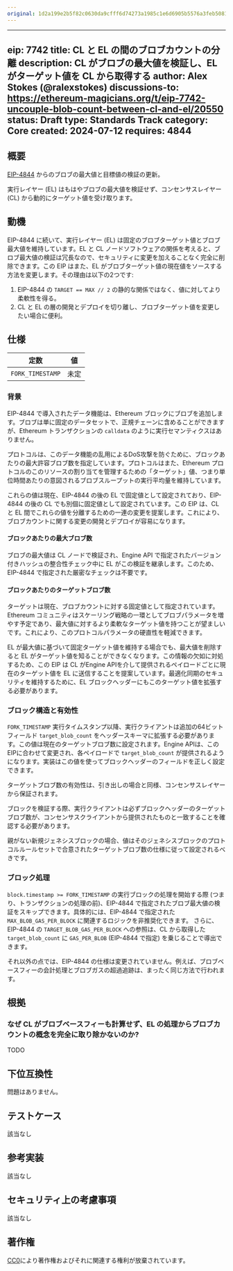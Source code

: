 ```yaml
---
original: 1d2a199e2b5f82c0630da9cfff6d74273a1985c1e6d6905b5576a3feb5081fa3
---
```


---
eip: 7742
title: CL と EL の間のブロブカウントの分離
description: CL がブロブの最大値を検証し、EL がターゲット値を CL から取得する
author: Alex Stokes (@ralexstokes)
discussions-to: https://ethereum-magicians.org/t/eip-7742-uncouple-blob-count-between-cl-and-el/20550
status: Draft
type: Standards Track
category: Core
created: 2024-07-12
requires: 4844
---

## 概要

[EIP-4844](./eip-4844.md) からのブロブの最大値と目標値の検証の更新。

実行レイヤー (EL) はもはやブロブの最大値を検証せず、コンセンサスレイヤー (CL) から動的にターゲット値を受け取ります。

## 動機

EIP-4844 に続いて、実行レイヤー (EL) は固定のブロブターゲット値とブロブ最大値を維持しています。EL と CL ノードソフトウェアの関係を考えると、ブロブ最大値の検証は冗長なので、セキュリティに変更を加えることなく完全に削除できます。この EIP はまた、EL がブロブターゲット値の現在値をソースする方法を変更します。その理由は以下の2つです:

1) EIP-4844 の `TARGET == MAX // 2` の静的な関係ではなく、値に対してより柔軟性を得る。
2) CL と EL の層の開発とデプロイを切り離し、ブロブターゲット値を変更したい場合に便利。

## 仕様

| 定数                         | 値                                          |
|---                           |---                                           |
| `FORK_TIMESTAMP`             | 未定                                         |

### 背景

EIP-4844 で導入されたデータ機能は、Ethereum ブロックにブロブを追加します。ブロブは単に固定のデータセットで、正規チェーンに含めることができますが、Ethereum トランザクションの `calldata` のように実行セマンティクスはありません。

プロトコルは、このデータ機能の乱用によるDoS攻撃を防ぐために、ブロックあたりの最大許容ブロブ数を指定しています。プロトコルはまた、Ethereum プロトコルのこのリソースの割り当てを管理するための「ターゲット」値、つまり単位時間あたりの意図されるブロブスループットの実行平均量を維持しています。

これらの値は現在、EIP-4844 の後の EL で固定値として設定されており、EIP-4844 の後の CL でも別個に固定値として設定されています。この EIP は、CL と EL 間でこれらの値を分離するための一連の変更を提案します。これにより、ブロブカウントに関する変更の開発とデプロイが容易になります。

#### ブロックあたりの最大ブロブ数

ブロブの最大値は CL ノードで検証され、Engine API で指定されたバージョン付きハッシュの整合性チェック中に EL がこの検証を継承します。このため、EIP-4844 で指定された厳密なチェックは不要です。

#### ブロックあたりのターゲットブロブ数

ターゲットは現在、ブロブカウントに対する固定値として指定されています。Ethereum コミュニティはスケーリング戦略の一環としてブロブパラメータを増やす予定であり、最大値に対するより柔軟なターゲット値を持つことが望ましいです。これにより、このプロトコルパラメータの硬直性を軽減できます。

EL が最大値に基づいて固定ターゲット値を維持する場合でも、最大値を削除すると EL がターゲット値を知ることができなくなります。この情報の欠如に対処するため、この EIP は CL がEngine APIを介して提供されるペイロードごとに現在のターゲット値を EL に送信することを提案しています。最適化同期のセキュリティを維持するために、EL ブロックヘッダーにもこのターゲット値を拡張する必要があります。

### ブロック構造と有効性

`FORK_TIMESTAMP` 実行タイムスタンプ以降、実行クライアントは追加の64ビットフィールド `target_blob_count` をヘッダースキーマに拡張する必要があります。この値は現在のターゲットブロブ数に設定されます。Engine APIは、このEIPに合わせて変更され、各ペイロードで `target_blob_count` が提供されるようになります。実装はこの値を使ってブロックヘッダーのフィールドを正しく設定できます。

ターゲットブロブ数の有効性は、引き出しの場合と同様、コンセンサスレイヤーから保証されます。

ブロックを検証する際、実行クライアントは必ずブロックヘッダーのターゲットブロブ数が、コンセンサスクライアントから提供されたものと一致することを確認する必要があります。

親がない新規ジェネシスブロックの場合、値はそのジェネシスブロックのプロトコルルールセットで合意されたターゲットブロブ数の仕様に従って設定されるべきです。

### ブロック処理

`block.timestamp >= FORK_TIMESTAMP` の実行ブロックの処理を開始する際 (つまり、トランザクションの処理の前)、EIP-4844 で指定されたブロブ最大値の検証をスキップできます。具体的には、EIP-4844 で指定された `MAX_BLOB_GAS_PER_BLOCK` に関連するロジックを非推奨化できます。
さらに、EIP-4844 の `TARGET_BLOB_GAS_PER_BLOCK` への参照は、CL から取得した `target_blob_count` に `GAS_PER_BLOB` (EIP-4844 で指定) を乗じることで導出できます。

それ以外の点では、EIP-4844 の仕様は変更されていません。例えば、ブロブベースフィーの会計処理とブロブガスの超過追跡は、まったく同じ方法で行われます。

## 根拠

### なぜ CL がブロブベースフィーも計算せず、EL の処理からブロブカウントの概念を完全に取り除かないのか?

TODO

## 下位互換性

問題はありません。

## テストケース

該当なし

## 参考実装

該当なし

## セキュリティ上の考慮事項

該当なし

## 著作権

[CC0](../LICENSE.md)により著作権およびそれに関連する権利が放棄されています。